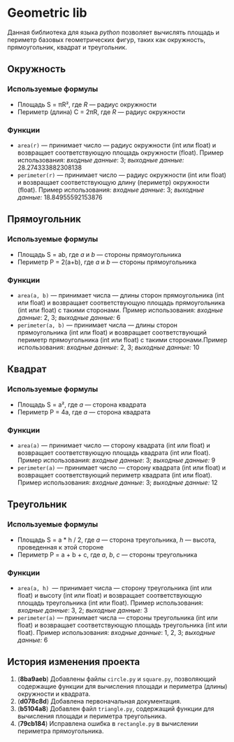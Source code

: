 # Geometric lib
Данная библиотека для языка *python* позволяет вычислять площадь и периметр базовых геометрических фигур, таких как окружность, прямоугольник, квадрат и треугольник.
## Окружность
### Используемые формулы
- Площадь S = πR², где *R* — радиус окружности
- Периметр (длина) C = 2πR, где *R* — радиус окружности
### Функции
- `area(r)` — принимает число — радиус окружности (int или float) и возвращает соответствующую площадь окружности (float). 
Пример использования:
*входные данные*: 3;
*выходные данные:* 28.274333882308138
- `perimeter(r)` — принимает число — радиус окружности (int или float) и возвращает соответствующую длину (периметр) окружности (float).
Пример использования:
*входные данные*: 3;
*выходные данные:* 18.84955592153876
## Прямоугольник
### Используемые формулы
- Площадь S = ab, где *a* и *b* — стороны прямоугольника
- Периметр P = 2(a+b), где *a* и *b* — стороны прямоугольника
### Функции
- `area(a, b)` — принимает числа — длины сторон прямоугольника (int или float) и возвращает соответствующую площадь прямоугольника (int или float) с такими сторонами. 
Пример использования:
*входные данные*: 2, 3;
*выходные данные:* 6
- `perimeter(a, b)` — принимает числа — длины сторон прямоугольника (int или float) и возвращает соответствующий периметр прямоугольника (int или float) с такими сторонами.Пример использования:
*входные данные*: 2, 3;
*выходные данные:* 10
## Квадрат
### Используемые формулы
- Площадь S = a², где *a* — сторона квадрата
- Периметр P = 4a, где *a* — сторона квадрата
### Функции
- `area(a)` — принимает число — сторону квадрата (int или float) и возвращает соответствующую площадь квадрата (int или float). 
Пример использования:
*входные данные*: 3;
*выходные данные:* 9
- `perimeter(a)` — принимает число — сторону квадрата (int или float) и возвращает соответствующий периметр квадрата (int или float). 
Пример использования:
*входные данные*: 3;
*выходные данные:* 12
## Треугольник
### Используемые формулы
- Площадь S = a * h / 2, где *a* — сторона треугольника, *h* — высота, проведенная к этой стороне
- Периметр P = a + b + c, где *a*, *b*, *c* — стороны треугольника
### Функции
- `area(a, h) `— принимает числа — сторону треугольника (int или float) и высоту (int или float) и возвращает соответствующую площадь треугольника (int или float). 
Пример использования:
*входные данные*: 3, 2;
*выходные данные:* 3
- `perimeter(a)` — принимает числа — стороны треугольника (int или float) и возвращает соответствующую площадь треугольника (int или float). 
Пример использования:
*входные данные*: 1, 2, 3;
*выходные данные:* 6
## История изменения проекта
1. (**8ba9aeb**) Добавлены файлы `circle.py` и `square.py`, позволяющий содержащие функции для вычисления площади и периметра (длины) окружности и квадрата.
2. (**d078c8d**) Добавлена первоначальная документация.
3. (**b5104a8**) Добавлен файл `triangle.py`, содержащий функции для вычисления площади и периметра треугольника.
4. (**79cb184**) Исправлена ошибка в `rectangle.py` в вычислении периметра прямоугольника.